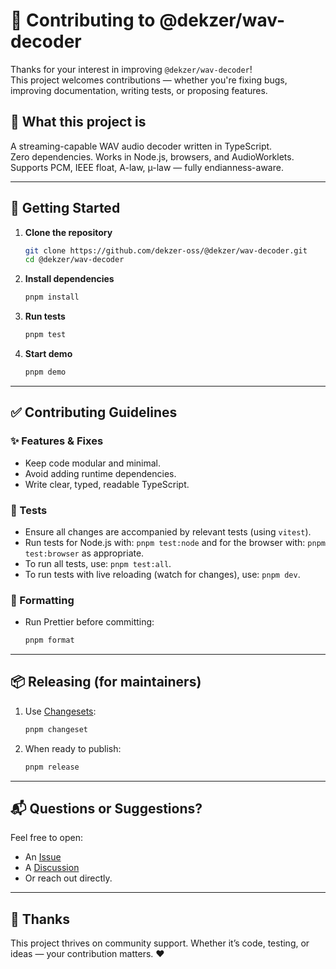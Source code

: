 # 🤝 Contributing to @dekzer/wav-decoder

Thanks for your interest in improving `@dekzer/wav-decoder`!  
This project welcomes contributions — whether you're fixing bugs, improving documentation, writing tests, or proposing
features.

## 🧠 What this project is

A streaming-capable WAV audio decoder written in TypeScript.  
Zero dependencies. Works in Node.js, browsers, and AudioWorklets.  
Supports PCM, IEEE float, A-law, µ-law — fully endianness-aware.

---

## 🚀 Getting Started

1. **Clone the repository**

   ```bash
   git clone https://github.com/dekzer-oss/@dekzer/wav-decoder.git
   cd @dekzer/wav-decoder
   ```

2. **Install dependencies**

   ```bash
   pnpm install
   ```

3. **Run tests**

   ```bash
   pnpm test
   ```

4. **Start demo**
   ```bash
   pnpm demo
   ```

---

## ✅ Contributing Guidelines

### ✨ Features & Fixes

- Keep code modular and minimal.
- Avoid adding runtime dependencies.
- Write clear, typed, readable TypeScript.

### 🧪 Tests


* Ensure all changes are accompanied by relevant tests (using `vitest`).
* Run tests for Node.js with: `pnpm test:node` and for the browser with: `pnpm test:browser` as appropriate.
* To run all tests, use: `pnpm test:all`.
* To run tests with live reloading (watch for changes), use: `pnpm dev`.


### 🎨 Formatting

- Run Prettier before committing:

  ```bash
  pnpm format
  ```

---

## 📦 Releasing (for maintainers)

1. Use [Changesets](https://github.com/changesets/changesets):

   ```bash
   pnpm changeset
   ```

2. When ready to publish:

   ```bash
   pnpm release
   ```

---

## 📬 Questions or Suggestions?

Feel free to open:

- An [Issue](https://github.com/dekzer-oss/@dekzer/wav-decoder/issues)
- A [Discussion](https://github.com/dekzer-oss/@dekzer/wav-decoder/discussions)
- Or reach out directly.

---

## 🙏 Thanks

This project thrives on community support.
Whether it’s code, testing, or ideas — your contribution matters. ❤️
